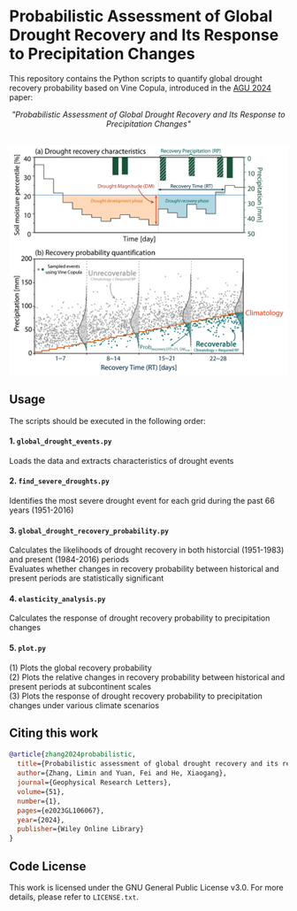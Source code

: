 # Probabilistic Assessment of Global Drought Recovery and Its Response to Precipitation Changes

This repository contains the Python scripts to quantify global drought recovery probability based on Vine Copula, introduced in the [AGU 2024](https://agupubs.onlinelibrary.wiley.com/doi/full/10.1029/2023GL106067) paper:

*<center>"Probabilistic Assessment of Global Drought Recovery and Its Response to Precipitation Changes"</center>*

</br>

<center>
<img alt="fig1" width="800px" src="fig1.png">
</center>

## Usage
The scripts should be executed in the following order:

#### 1. `global_drought_events.py`
Loads the data and extracts characteristics of drought events

#### 2. `find_severe_droughts.py`
Identifies the most severe drought event for each grid during the past 66 years (1951-2016)

#### 3. `global_drought_recovery_probability.py`
Calculates the likelihoods of drought recovery in both historcial (1951-1983) and present (1984-2016) periods <br />
Evaluates whether changes in recovery probability between historical and present periods are statistically significant

#### 4. `elasticity_analysis.py`
Calculates the response of drought recovery probability to precipitation changes

#### 5. `plot.py`
(1) Plots the global recovery probability <br/>
(2) Plots the relative changes in recovery probability between historical and present periods at subcontinent scales <br/>
(3) Plots the response of drought recovery probability to precipitation changes under various climate scenarios

## Citing this work

```bibtex
@article{zhang2024probabilistic,
  title={Probabilistic assessment of global drought recovery and its response to precipitation changes},
  author={Zhang, Limin and Yuan, Fei and He, Xiaogang},
  journal={Geophysical Research Letters},
  volume={51},
  number={1},
  pages={e2023GL106067},
  year={2024},
  publisher={Wiley Online Library}
}
```

## Code License
This work is licensed under the GNU General Public License v3.0. For more details, please refer to `LICENSE.txt`.
